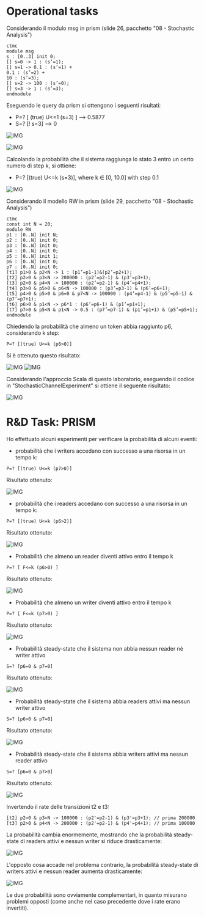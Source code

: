 # Operational tasks

Considerando il modulo msg in prism (slide 26, pacchetto "08 - Stochastic Analysis")

```prism
ctmc
module msg
s : [0..3] init 0;
[] s=0 -> 1 : (s’=1);
[] s=1 -> 0.1 : (s’=1) +
0.1 : (s’=2) +
10 : (s’=3);
[] s=2 -> 100 : (s’=0);
[] s=3 -> 1 : (s’=3);
endmodule
```

Eseguendo le query da prism si ottengono i seguenti risultati:

- P=? [ (true) U<=1 (s=3) ] --> 0.5877
- S=? [! s=3] --> 0

![IMG](imgs/Screenshot%20(2a).png)

![IMG](imgs/Screenshot%20(1a).png)

Calcolando la probabilità che il sistema raggiunga lo stato 3 entro un certo numero di step k, si ottiene:
- P=? [(true) U<=k (s=3)], where k ∈ [0, 10.0] with step 0.1

![IMG](imgs/Screenshot%20(24a).png)

Considerando il modello RW in prism (slide 29, pacchetto "08 - Stochastic Analysis")

```prism
ctmc
const int N = 20;
module RW
p1 : [0..N] init N;
p2 : [0..N] init 0;
p3 : [0..N] init 0;
p4 : [0..N] init 0;
p5 : [0..N] init 1;
p6 : [0..N] init 0;
p7 : [0..N] init 0;
[t1] p1>0 & p2<N -> 1 : (p1’=p1-1)&(p2’=p2+1);
[t2] p2>0 & p3<N -> 200000 : (p2’=p2-1) & (p3’=p3+1);
[t3] p2>0 & p4<N -> 100000 : (p2’=p2-1) & (p4’=p4+1);
[t4] p3>0 & p5>0 & p6<N -> 100000 : (p3’=p3-1) & (p6’=p6+1);
[t5] p4>0 & p5>0 & p6=0 & p7<N -> 100000 : (p4’=p4-1) & (p5’=p5-1) & (p7’=p7+1);
[t6] p6>0 & p1<N -> p6*1 : (p6’=p6-1) & (p1’=p1+1);
[t7] p7>0 & p5<N & p1<N -> 0.5 : (p7’=p7-1) & (p1’=p1+1) & (p5’=p5+1);
endmodule
```

Chiedendo la probabilità che almeno un token abbia raggiunto p6, considerando k step:

```prism
P=? [(true) U<=k (p6>0)]
```

Si è ottenuto questo risultato:

![IMG](imgs/Screenshot%20(5).png)
![IMG](imgs/Screenshot%20(25).png)

Considerando l'approccio Scala di questo laboratorio, eseguendo il codice in 
"StochasticChannelExperiment" si ottiene il seguente risultato:

![IMG](imgs/Screenshot%20(4).png)

# R&D Task: PRISM
Ho effettuato alcuni esperimenti per verificare la probabilità di alcuni eventi:

- probabilità che i writers accedano con successo a una risorsa in un tempo k:

```prism
P=? [(true) U<=k (p7>0)]
```

Risultato ottenuto:

![IMG](imgs/Sim2.png)

- probabilità che i readers accedano con successo a una risorsa in un tempo k:

```prism
P=? [(true) U<=k (p6>2)]
```

Risultato ottenuto:

![IMG](imgs/Sim3.png)

- Probabilità che almeno un reader diventi attivo entro il tempo k

```prism
P=? [ F<=k (p6>0) ]
```

Risultato ottenuto:

![IMG](imgs/Sim4.png)

- Probabilità che almeno un writer diventi attivo entro il tempo k

```prism
P=? [ F<=k (p7>0) ]
```

Risultato ottenuto:

![IMG](imgs/Sim5.png)

- Probabilità steady-state che il sistema non abbia nessun reader nè writer attivo 

```prism
S=? [p6=0 & p7=0]
```

Risultato ottenuto:

![IMG](imgs/s1.png)

- Probabilità steady-state che il sistema abbia readers attivi ma nessun writer attivo

```prism
S=? [p6>0 & p7=0]
```

Risultato ottenuto:

![IMG](imgs/s2.png)

- Probabilità steady-state che il sistema abbia writers attivi ma nessun reader attivo

```prism
S=? [p6=0 & p7>0]
```

Risultato ottenuto:

![IMG](imgs/s3.png)

Invertendo il rate delle transizioni t2 e t3:

```prism
[t2] p2>0 & p3<N -> 100000 : (p2'=p2-1) & (p3'=p3+1); // prima 200000
[t3] p2>0 & p4<N -> 200000 : (p2'=p2-1) & (p4'=p4+1); // prima 100000
```

La probabilità cambia enormemente, mostrando che la probabilità steady-state di readers attivi e nessun writer si riduce drasticamente:

![IMG](imgs/s2b.png)

L'opposto cosa accade nel problema contrario, la probabilità steady-state di writers attivi e nessun reader aumenta drasticamente:

![IMG](imgs/s3b.png)

Le due probabilità sono ovviamente complementari, in quanto misurano problemi opposti (come anche nel caso precedente
dove i rate erano invertiti).